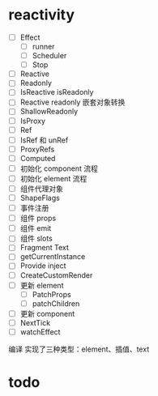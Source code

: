 # reactivity
- [ ] Effect
	- [ ] runner
	- [ ] Scheduler
	- [ ] Stop
- [ ] Reactive
- [ ] Readonly
- [ ] IsReactive isReadonly
- [ ] Reactive readonly 嵌套对象转换
- [ ] ShallowReadonly
- [ ] IsProxy
- [ ] Ref
- [ ] IsRef 和 unRef
- [ ] ProxyRefs
- [ ] Computed
- [ ] 初始化 component 流程
- [ ] 初始化 element 流程
- [ ] 组件代理对象
- [ ] ShapeFlags
- [ ] 事件注册
- [ ] 组件 props
- [ ] 组件 emit 
- [ ] 组件 slots
- [ ] Fragment Text
- [ ] getCurrentInstance
- [ ] Provide inject
- [ ] CreateCustomRender
- [ ] 更新 element
	- [ ] PatchProps
	- [ ] patchChildren
- [ ] 更新 component
- [ ] NextTick
- [ ] watchEffect

编译
实现了三种类型：element、插值、text

# todo
